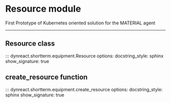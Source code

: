 # Resource module

First Prototype of Kubernetes oriented solution for the MATERIAL agent

---

## Resource class
::: dynreact.shortterm.equipment.Resource
    options:
        docstring_style: sphinx
        show_signature: true



## create_resource function
::: dynreact.shortterm.equipment.create_resource
    options:
        docstring_style: sphinx
        show_signature: true

